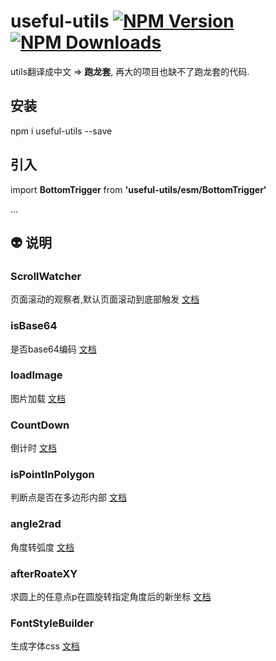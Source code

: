 # useful-utils [![NPM Version][npm-image]][npm-url] [![NPM Downloads][downloads-image]][downloads-url] 
utils翻译成中文 => **跑龙套**, 再大的项目也缺不了跑龙套的代码.

[npm-image]: https://img.shields.io/npm/v/useful-utils.svg
[npm-url]: https://npmjs.org/package/useful-utils

[downloads-image]: https://img.shields.io/npm/dm/useful-utils.svg
[downloads-url]: https://npmjs.org/package/useful-utils


## 安装

npm i useful-utils --save

## 引入

import **BottomTrigger** from **'useful-utils/esm/BottomTrigger'**

...

## :alien: 说明 

### ScrollWatcher
页面滚动的观察者,默认页面滚动到底部触发
[文档](https://github.com/383514580/useful-utils/blob/master/docs/ScrollWatcher.md)

### isBase64
是否base64编码
[文档](https://github.com/383514580/useful-utils/blob/master/docs/isBase64.md)

### loadImage
图片加载
[文档](https://github.com/383514580/useful-utils/blob/master/docs/loadImage.md)

### CountDown
倒计时
[文档](https://github.com/383514580/useful-utils/blob/master/docs/CountDown.md)

### isPointInPolygon
判断点是否在多边形内部
[文档](https://github.com/383514580/useful-utils/blob/master/docs/isPointInPolygon.md)

### angle2rad
角度转弧度
[文档](https://github.com/383514580/useful-utils/blob/master/docs/angle2rad.md)

### afterRoateXY
求圆上的任意点p在圆旋转指定角度后的新坐标
[文档](https://github.com/383514580/useful-utils/blob/master/docs/afterRoateXY.md)
### FontStyleBuilder
生成字体css
[文档](https://github.com/383514580/useful-utils/blob/master/docs/FontStyleBuilder.md)
